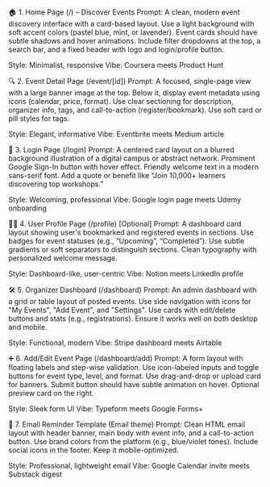 🏠 1. Home Page (/) – Discover Events
Prompt:
A clean, modern event discovery interface with a card-based layout. Use a light background with soft accent colors (pastel blue, mint, or lavender). Event cards should have subtle shadows and hover animations. Include filter dropdowns at the top, a search bar, and a fixed header with logo and login/profile button.

Style: Minimalist, responsive
Vibe: Coursera meets Product Hunt

🔍 2. Event Detail Page (/event/[id])
Prompt:
A focused, single-page view with a large banner image at the top. Below it, display event metadata using icons (calendar, price, format). Use clear sectioning for description, organizer info, tags, and call-to-action (register/bookmark). Use soft card or pill styles for tags.

Style: Elegant, informative
Vibe: Eventbrite meets Medium article

🔐 3. Login Page (/login)
Prompt:
A centered card layout on a blurred background illustration of a digital campus or abstract network. Prominent Google Sign-In button with hover effect. Friendly welcome text in a modern sans-serif font. Add a quote or benefit like “Join 10,000+ learners discovering top workshops.”

Style: Welcoming, professional
Vibe: Google login page meets Udemy onboarding

🧑‍🎓 4. User Profile Page (/profile) [Optional]
Prompt:
A dashboard card layout showing user's bookmarked and registered events in sections. Use badges for event statuses (e.g., “Upcoming”, “Completed”). Use subtle gradients or soft separators to distinguish sections. Clean typography with personalized welcome message.

Style: Dashboard-like, user-centric
Vibe: Notion meets LinkedIn profile

🛠️ 5. Organizer Dashboard (/dashboard)
Prompt:
An admin dashboard with a grid or table layout of posted events. Use side navigation with icons for "My Events", "Add Event", and "Settings". Use cards with edit/delete buttons and stats (e.g., registrations). Ensure it works well on both desktop and mobile.

Style: Functional, modern
Vibe: Stripe dashboard meets Airtable

➕ 6. Add/Edit Event Page (/dashboard/add)
Prompt:
A form layout with floating labels and step-wise validation. Use icon-labeled inputs and toggle buttons for event type, level, and format. Use drag-and-drop or upload card for banners. Submit button should have subtle animation on hover. Optional preview card on the right.

Style: Sleek form UI
Vibe: Typeform meets Google Forms+

📩 7. Email Reminder Template (Email theme)
Prompt:
Clean HTML email layout with header banner, main body with event info, and a call-to-action button. Use brand colors from the platform (e.g., blue/violet tones). Include social icons in the footer. Keep it mobile-optimized.

Style: Professional, lightweight email
Vibe: Google Calendar invite meets Substack digest